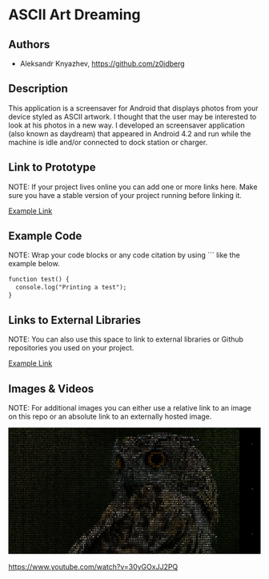 # ASCII Art Dreaming

## Authors

- Aleksandr Knyazhev, https://github.com/z0idberg

## Description

This application is a screensaver for Android that displays photos from your device styled as ASCII artwork. I thought that the user may be interested to look at his photos in a new way. I developed an screensaver application (also known as daydream) that appeared in Android 4.2 and run while the machine is idle and/or connected to dock station or charger.

## Link to Prototype
NOTE: If your project lives online you can add one or more links here. Make sure you have a stable version of your project running before linking it.

[Example Link](http://www.google.com "Example Link")

## Example Code
NOTE: Wrap your code blocks or any code citation by using ``` like the example below.
```
function test() {
  console.log("Printing a test");
}
```
## Links to External Libraries
 NOTE: You can also use this space to link to external libraries or Github repositories you used on your project.

[Example Link](http://www.google.com "Example Link")

## Images & Videos
NOTE: For additional images you can either use a relative link to an image on this repo or an absolute link to an externally hosted image.

![Example Image](project_images/cover.jpg?raw=true "Example Image")

https://www.youtube.com/watch?v=30yGOxJJ2PQ

